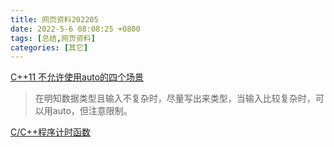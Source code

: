 ```yaml
---
title: 网页资料202205
date: 2022-5-6 08:08:25 +0800
tags: [总结,网页资料]
categories: [其它]
---
```


[C++11 不允许使用auto的四个场景](https://blog.csdn.net/m0_51955470/article/details/117953960)

> 在明知数据类型且输入不复杂时，尽量写出来类型，当输入比较复杂时，可以用auto，但注意限制。

[C/C++程序计时函数](https://blog.csdn.net/codedz/article/details/80387001)

